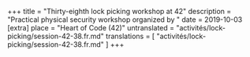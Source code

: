 +++
title = "Thirty-eighth lock picking workshop at 42"
description = "Practical physical security workshop organized by "
date = 2019-10-03
[extra]
place = "Heart of Code (42)"
untranslated = "activités/lock-picking/session-42-38.fr.md"
translations = [
    "activités/lock-picking/session-42-38.fr.md"
]
+++
